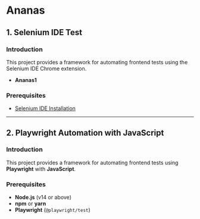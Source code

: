 # Ananas

## 1. Selenium IDE Test

### Introduction
This project provides a framework for automating frontend tests using the Selenium IDE Chrome extension.

- **Ananas1**
### Prerequisites
- [Selenium IDE Installation](https://chromewebstore.google.com/detail/selenium-ide/mooikfkahbdckldjjndioackbalphokd?hl=en&pli=1)
---
## 2. Playwright Automation with JavaScript

### Introduction
This project provides a framework for automating frontend tests using **Playwright** with **JavaScript**.

### Prerequisites
- **Node.js** (v14 or above)
- **npm** or **yarn**
- **Playwright** (`@playwright/test`)


